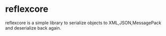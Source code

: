 reflexcore
==========
 reflexcore is a simple library to serialize objects to XML,JSON,MessagePack and deserialize back again.
